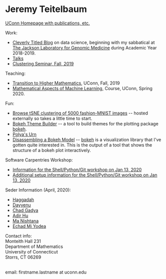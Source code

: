 # Jeremy Teitelbaum

[UConn Homepage with publications, etc.](https://teitelbaum.math.uconn.edu)

Work:

- [Cleverly Titled Blog](https://jeremy9959.github.io/Blog) on data science, beginning with my sabbatical at
[The Jackson Laboratory for Genomic Medicine](http:/www.jax.org) during Academic Year 2018-2019.
- [Talks](https://github.uconn.edu/pages/jet08013/Talks/)
- [Clustering Seminar, Fall, 2019](http://jeremy9959.net/Clustering-Seminar)

Teaching:
- [Transition to Higher Mathematics](https://jeremy9959.net/Math-2710-Fall-2019), UConn, Fall, 2019
- [Mathematical Aspects of Machine Learning](https://jeremy9959.net/Math-5800-Spring-2020), Course, UConn, Spring 2020.

Fun:

- [Browse tSNE clustering of 5000 fashion-MNIST images](https://tsne-fashion.herokuapp.com) -- hosted externally so takes
a little time to start.
- [Bokeh Theme Builder](https://bokehthemebuilder.herokuapp.com) -- a tool to build themes for the plotting package [bokeh](http://bokeh.pydata.org).
- [Polya's Urn](https://polyas-urn.herokuapp.com)
- [Disassembling a Bokeh Model](./structure_graph.html) -- [bokeh](http://bokeh.pydata.org) is a visualization
library that I've gotten quite interested in.  This is the output of a tool that shows the structure of
a bokeh plot interactively.

Software Carpentries Workshop: 

- [Information for the Shell/Python/Git workshop on Jan 13, 2020](https://carpentries-uconn.github.io/2020-01-13-uconn)
- [Additional setup information for the Shell/Python/Git workshop on Jan 13, 2020](./swc.md)

Seder Information (April, 2020):

- [Haggadah](http://www.sefaria.org/Pesach_Haggadah?lang=bi)
- [Dayyenu](seder/dayyenu.html)
- [Chad Gadya](seder/ChadGadya.pdf)
- [Adir Hu](seder/adir_hu.pdf)
- [Ma Nishtana](seder/MaNishtana.pdf)
- [Echad Mi Yodea](seder/echad_mi_yodea.pdf)



Contact info:<br>
Monteith Hall 231<br>
Department of Mathematics<br>
University of Connecticut<br>
Storrs, CT 06269<br>
<br>

email: firstname.lastname at uconn.edu<br>

